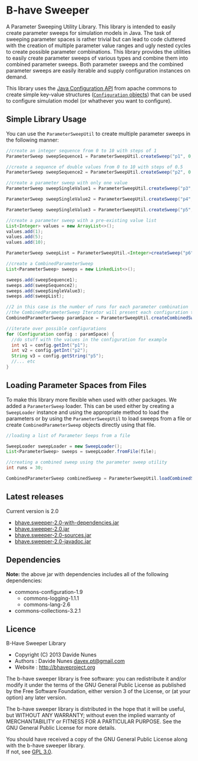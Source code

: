 B-have Sweeper
=============

A Parameter Sweeping Utility Library. This library is intended to easily create parameter sweeps for simulation models in Java. 
The task of sweeping parameter spaces is rather trivial but can lead to code cluttered with the creation of multiple parameter value ranges and
ugly nested cycles to create possible parameter combinations. This library provides the utilities to easily create parameter sweeps of various types
and combine them into combined parameter sweeps. Both parameter sweeps and the combined parameter sweeps are easily iterable and supply configuration instances on demand.

This library uses the [Java Configuration API](http://commons.apache.org/proper/commons-configuration/) from apache commons to 
create simple key-value structures ([`Configuration` objects](http://commons.apache.org/proper/commons-configuration/apidocs/index.html))
that can be used to configure simulation model (or whathever you want to configure).

## Simple Library Usage
You can use the `ParameterSweepUtil` to create multiple parameter sweeps in the following manner:

```java
//create an integer sequence from 0 to 10 with steps of 1
ParameterSweep sweepSequence1 = ParameterSweepUtil.createSweep("p1", 0, 10, 1);

//create a sequence of double values from 0 to 10 with steps of 0.5
ParameterSweep sweepSequence2 = ParameterSweepUtil.createSweep("p2", 0.0, 10.0, 0.5);

//create a parameter sweep with only one value
ParameterSweep sweepSingleValue1 = ParameterSweepUtil.createSweep("p3", 1);

ParameterSweep sweepSingleValue2 = ParameterSweepUtil.createSweep("p4", 1.0);

ParameterSweep sweepSingleValue3 = ParameterSweepUtil.createSweep("p5", "jabbas");

//create a parameter sweep with a pre-existing value list
List<Integer> values = new ArrayList<>();
values.add(1);
values.add(5);
values.add(10);

ParameterSweep sweepList = ParameterSweepUtil.<Integer>createSweep("p6", values);

//create a CombinedParameterSweep
List<ParameterSweep> sweeps = new LinkedList<>();

sweeps.add(sweepSequence1);
sweeps.add(sweepSequence2);
sweeps.add(sweepSingleValue3);
sweeps.add(sweepList);

//2 in this case is the number of runs for each parameter combination
//the CombinedParameterSweep Iterator will present each configuration twice
CombinedParameterSweep paramSpace = ParameterSweepUtil.createCombinedSweep(sweeps,2);

//iterate over possible configurations
for (Configuration config : paramSpace) {
  //do stuff with the values in the configuration for example
  int v1 = config.getInt("p1");
  int v2 = config.getInt("p2");
  String v3 = config.getString("p5");
  //... etc
}


```
## Loading Parameter Spaces from Files
To make this library more flexible when used with other packages. We added a `ParameterSweep` loader. This can be used either by 
creating a `SweepLoader` instance and using the appropriate method to load the parameters or by using the `ParameterSweepUtil` to 
load sweeps from a file or create `CombinedParameterSweep` objects directly using that file.

```java
//loading a list of Parameter Seeps from a file

SweepLoader sweepLoader = new SweepLoader();
List<ParameterSweep> sweeps = sweepLoader.fromFile(file);

//creating a combined sweep using the parameter sweep utility
int runs = 30;

CombinedParameterSweep combinedSweep = ParameterSweepUtil.loadCombinedSweep(file, runs);


```


## Latest releases

Current version is 2.0
* [bhave.sweeper-2.0-with-dependencies.jar](http://dl.dropbox.com/u/336879/Projects/Releases/bhave.sweeper/sweeper-2.0-SNAPSHOT-jar-with-dependencies.jar)
* [bhave.sweeper-2.0.jar](http://dl.dropbox.com/u/336879/Projects/Releases/bhave.sweeper/sweeper-2.0-SNAPSHOT.jar)
* [bhave.sweeper-2.0-sources.jar](http://dl.dropbox.com/u/336879/Projects/Releases/bhave.sweeper/sweeper-2.0-SNAPSHOT-sources.jar)
* [bhave.sweeper-2.0-javadoc.jar](http://dl.dropbox.com/u/336879/Projects/Releases/bhave.sweeper/sweeper-2.0-SNAPSHOT-javadoc.jar)

## Dependencies
**Note:** the above jar with dependencies includes all of the following dependencies:
* commons-configuration-1.9
  * commons-logging-1.1.1
  * commons-lang-2.6
* commons-collections-3.2.1


## Licence
 B-Have Sweeper Library
 
 * Copyright (C) 2013 Davide Nunes 
 * Authors : Davide Nunes <davex.pt@gmail.com>
 * Website : http://bhaveproject.org
 
 The b-have sweeper library is free software: you can redistribute it and/or modify
 it under the terms of the GNU General Public License as published by
 the Free Software Foundation, either version 3 of the License, or
 (at your option) any later version.
 
 The b-have sweeper library is distributed in the hope that it will be useful,
 but WITHOUT ANY WARRANTY; without even the implied warranty of
 MERCHANTABILITY or FITNESS FOR A PARTICULAR PURPOSE.  See the
 GNU General Public License for more details.
 
 You should have received a copy of the GNU General Public License
 along with the b-have sweeper library.  
 If not, see [GPL 3.0](http://www.gnu.org/licenses/gpl.html).

